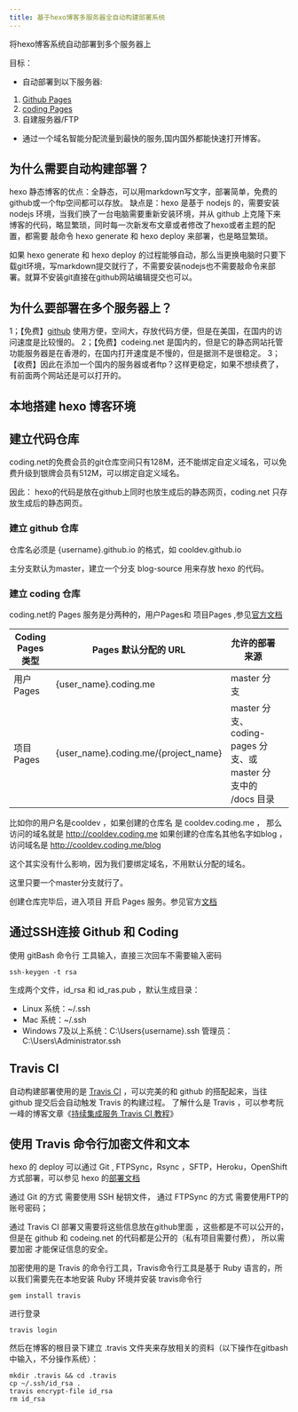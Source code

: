 ```yaml
---
title: 基于hexo博客多服务器全自动构建部署系统
---
```


将hexo博客系统自动部署到多个服务器上

目标：

 - 自动部署到以下服务器:

 1. [Github Pages][1] 
 2. [coding Pages][2]
 3.  自建服务器/FTP


- 通过一个域名智能分配流量到最快的服务,国内国外都能快速打开博客。


## 为什么需要自动构建部署？

hexo 静态博客的优点：全静态，可以用markdown写文字，部署简单，免费的github或一个ftp空间都可以存放。
缺点是：hexo 是基于 nodejs 的，需要安装 nodejs 环境，当我们换了一台电脑需要重新安装环境，并从 github 上克隆下来 博客的代码，略显繁琐，同时每一次新发布文章或者修改了hexo或者主题的配置，都需要 敲命令 hexo generate 和 hexo deploy 来部署，也是略显繁琐。

如果 hexo generate  和 hexo deploy 的过程能够自动，那么当更换电脑时只要下载git环境，写markdown提交就行了，不需要安装nodejs也不需要敲命令来部署。就算不安装git直接在github网站编辑提交也可以。

## 为什么要部署在多个服务器上？

1；【免费】[github][3] 使用方便，空间大，存放代码方便，但是在美国，在国内的访问速度是比较慢的。
2；【免费】codeing.net 是国内的，但是它的静态网站托管功能服务器是在香港的，在国内打开速度是不慢的，但是据测不是很稳定。
3；【收费】因此在添加一个国内的服务器或者ftp？这样更稳定，如果不想续费了，有前面两个网站还是可以打开的。

## 本地搭建 hexo 博客环境



## 建立代码仓库
coding.net的免费会员的git仓库空间只有128M，还不能绑定自定义域名，可以免费升级到银牌会员有512M，可以绑定自定义域名。

因此：
hexo的代码是放在github上同时也放生成后的静态网页，coding.net 只存放生成后的静态网页。

### 建立 github 仓库

仓库名必须是 {username}.github.io 的格式，如 cooldev.github.io

主分支默认为master，建立一个分支 blog-source 用来存放 hexo 的代码。

### 建立 coding 仓库

coding.net的 Pages 服务是分两种的，用户Pages和 项目Pages ,参见[官方文档][4]


| Coding Pages 类型 | Pages 默认分配的 URL                 | 允许的部署来源                                                |     |
| ----------------- | ------------------------------------ | ------------------------------------------------------------- | --- |
| 用户 Pages        | {user_name}.coding.me                | master 分支                                                   |     |
| 项目 Pages        | {user_name}.coding.me/{project_name} | master 分支、coding-pages 分支、或 master 分支中的 /docs 目录 |     |


比如你的用户名是cooldev ，如果创建的仓库名 是  cooldev.coding.me ， 那么访问的域名就是 http://cooldev.coding.me
如果创建的仓库名其他名字如blog ，访问域名是 http://cooldev.coding.me/blog

这个其实没有什么影响，因为我们要绑定域名，不用默认分配的域名。

这里只要一个master分支就行了。

创建仓库完毕后，进入项目 开启 Pages 服务。参见官方[文档][5]

## 通过SSH连接 Github 和 Coding

使用 gitBash 命令行 工具输入，直接三次回车不需要输入密码

```
ssh-keygen -t rsa
```
生成两个文件，id_rsa 和 id_ras.pub ，默认生成目录：

 - Linux 系统：~/.ssh 
 - Mac 系统：~/.ssh 
 - Windows 7及以上系统：C:\Users\{username}\.ssh  管理员：C:\Users\Administrator\.ssh



## Travis CI

自动构建部署使用的是 [Travis CI][6] ，可以完美的和 github 的搭配起来，当往 github 提交后会自动触发 Travis 的构建过程。
了解什么是 Travis ，可以参考阮一峰的博客文章《[持续集成服务 Travis CI 教程][7]》


## 使用 Travis 命令行加密文件和文本

hexo 的 deploy 可以通过 Git  , FTPSync，Rsync ，SFTP，Heroku，OpenShift  方式部署，可以参见 hexo 的[部署文档][8]

通过 Git 的方式 需要使用 SSH 秘钥文件，
通过 FTPSync 的方式 需要使用FTP的账号密码；

通过 Travis CI 部署又需要将这些信息放在github里面 ，这些都是不可以公开的，但是在 github 和 codeing.net 的代码都是公开的（私有项目需要付费）， 所以需要加密 才能保证信息的安全。

加密使用的是 Travis 的命令行工具，Travis命令行工具是基于 Ruby 语言的，所以我们需要先在本地安装 Ruby 环境并安装 travis命令行

```
gem install travis
```
进行登录
```
travis login
```

然后在博客的根目录下建立 .travis 文件夹来存放相关的资料（以下操作在gitbash中输入，不分操作系统）：

```
mkdir .travis && cd .travis
cp ~/.ssh/id_rsa .
travis encrypt-file id_rsa
rm id_rsa
```


  [1]: https://pages.github.com/
  [2]: https://coding.net/v1/pages/
  [3]: https://github.com
  [4]: https://coding.net/help/doc/pages/creating-pages.html
  [5]: https://coding.net/help/doc/pages/creating-pages.html#_Pages
  [6]: https://travis-ci.org/
  [7]: http://www.ruanyifeng.com/blog/2017/12/travis_ci_tutorial.html
  [8]: https://hexo.io/docs/deployment.html